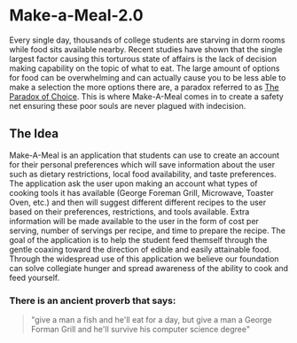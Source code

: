 # Make-a-Meal-2.0
Every single day, thousands of college students are starving in dorm rooms while food sits available nearby. Recent studies have shown that the single largest factor causing this torturous state of affairs is the lack of decision making capability on the topic of what to eat. The large amount of options for food can be overwhelming and can actually cause you to be less able to make a selection the more options there are, a paradox referred to as [The Paradox of Choice](https://en.wikipedia.org/wiki/The_Paradox_of_Choice). This is where Make-A-Meal comes in to create a safety net ensuring these poor souls are never plagued with indecision. 

## The Idea
Make-A-Meal is an application that students can use to create an account for their personal preferences which will save information about the user such as dietary restrictions, local food availability, and taste preferences. The application ask the user upon making an account what types of cooking tools it has available (George Foreman Grill, Microwave, Toaster Oven, etc.) and then will suggest different different recipes to the user based on their preferences, restrictions, and tools available. Extra information will be made available to the user in the form of cost per serving, number of servings per recipe, and time to prepare the recipe. The goal of the application is to help the student feed themself through the gentle coaxing toward the direction of edible and easily attainable food. Through the widespread use of this application we believe our foundation can solve collegiate hunger and spread awareness of the ability to cook and feed yourself. 

### There is an ancient proverb that says: 
<blockquote>
"give a man a fish and he'll eat for a day, but give a man a George Forman Grill and he'll survive his computer science degree"
  </blockquote>
